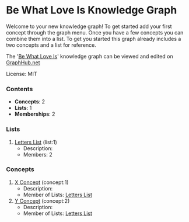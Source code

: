 # Be What Love Is Knowledge Graph

Welcome to your new knowledge graph! To get started add your first concept through the graph menu. Once you have a few concepts you can combine them into a list. To get you started this graph already includes a two concepts and a list for reference.

The '[Be What Love Is](https://graphhub.net/be-what-love-is)' knowledge graph can be viewed and edited on [GraphHub.net](https://graphhub.net)

License: MIT
### Contents
- **Concepts**: 2
- **Lists**: 1
- **Memberships**: 2
### Lists
1. [Letters List](/be-what-love-is/list/letters-list?id=1) (list:1)
   - Description: 
   - Members: 2
### Concepts
1. [X Concept](/be-what-love-is/concept/x-concept?id=1) (concept:1)
   - Description: 
   - Member of Lists: [Letters List](/be-what-love-is/list/letters-list?id=1)
1. [Y Concept](/be-what-love-is/concept/y-concept?id=2) (concept:2)
   - Description: 
   - Member of Lists: [Letters List](/be-what-love-is/list/letters-list?id=1)
